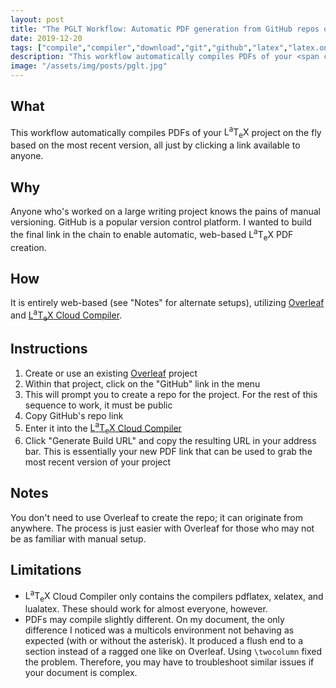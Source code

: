 ```yaml
---
layout: post
title: "The PGLT Workflow: Automatic PDF generation from GitHub repos of LaTeX projects"
date: 2019-12-20
tags: ["compile","compiler","download","git","github","latex","latex.online","mulitcol","overleaf","pdf","twocolumn","workflow", "posts"]
description: "This workflow automatically compiles PDFs of your <span class='latex'>L<sup>a</sup>T<sub>e</sub>X</span> project on the fly based on the most recent version, all just by clicking a link available to anyone."
image: "/assets/img/posts/pglt.jpg"
---
```

<section class="post-content">

## What

This workflow automatically compiles PDFs of your <span class="latex">L<sup>a</sup>T<sub>e</sub>X</span> project on the fly based on the most recent version, all just by clicking a link available to anyone.

## Why

Anyone who's worked on a large writing project knows the pains of manual versioning. GitHub is a popular version control platform. I wanted to build the final link in the chain to enable automatic, web-based <span class="latex">L<sup>a</sup>T<sub>e</sub>X</span> PDF creation.

## How

It is entirely web-based (see "Notes" for alternate setups), utilizing [Overleaf](http://overleaf.com) and [<span class="latex">L<sup>a</sup>T<sub>e</sub>X</span> Cloud Compiler](https://latexonline.cc/).

## Instructions

1. Create or use an existing [Overleaf](http://overleaf.com) project
2. Within that project, click on the "GitHub" link in the menu
3. This will prompt you to create a repo for the project. For the rest of this sequence to work, it must be public
4. Copy GitHub's repo link
5. Enter it into the [<span class="latex">L<sup>a</sup>T<sub>e</sub>X</span> Cloud Compiler](https://latexonline.cc/)
6. Click "Generate Build URL" and copy the resulting URL in your address bar. This is essentially your new PDF link that can be used to grab the most recent version of your project

## Notes

You don't need to use Overleaf to create the repo; it can originate from anywhere. The process is just easier with Overleaf for those who may not be as familiar with manual setup.

## Limitations

*   <span class="latex">L<sup>a</sup>T<sub>e</sub>X</span> Cloud Compiler only contains the compilers pdflatex, xelatex, and lualatex. These should work for almost everyone, however.
*   PDFs may compile slightly different. On my document, the only difference I noticed was a multicols environment not behaving as expected (with or without the asterisk). It produced a flush end to a section instead of a ragged one like on Overleaf. Using `\twocolumn` fixed the problem. Therefore, you may have to troubleshoot similar issues if your document is complex.

</section>
